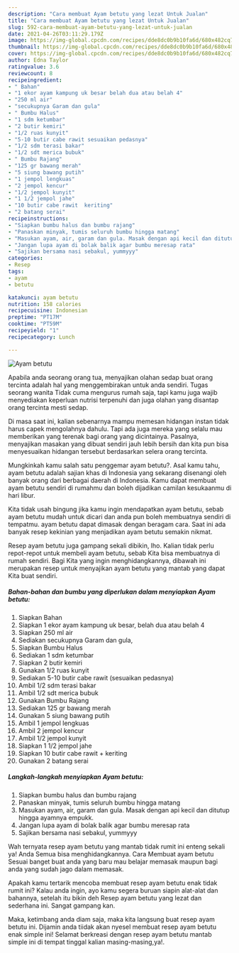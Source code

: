 ```yaml
---
description: "Cara membuat Ayam betutu yang lezat Untuk Jualan"
title: "Cara membuat Ayam betutu yang lezat Untuk Jualan"
slug: 592-cara-membuat-ayam-betutu-yang-lezat-untuk-jualan
date: 2021-04-26T03:11:29.179Z
image: https://img-global.cpcdn.com/recipes/dde8dc0b9b10fa6d/680x482cq70/ayam-betutu-foto-resep-utama.jpg
thumbnail: https://img-global.cpcdn.com/recipes/dde8dc0b9b10fa6d/680x482cq70/ayam-betutu-foto-resep-utama.jpg
cover: https://img-global.cpcdn.com/recipes/dde8dc0b9b10fa6d/680x482cq70/ayam-betutu-foto-resep-utama.jpg
author: Edna Taylor
ratingvalue: 3.6
reviewcount: 8
recipeingredient:
- " Bahan"
- "1 ekor ayam kampung uk besar belah dua atau belah 4"
- "250 ml air"
- "secukupnya Garam dan gula"
- " Bumbu Halus"
- "1 sdm ketumbar"
- "2 butir kemiri"
- "1/2 ruas kunyit"
- "5-10 butir cabe rawit sesuaikan pedasnya"
- "1/2 sdm terasi bakar"
- "1/2 sdt merica bubuk"
- " Bumbu Rajang"
- "125 gr bawang merah"
- "5 siung bawang putih"
- "1 jempol lengkuas"
- "2 jempol kencur"
- "1/2 jempol kunyit"
- "1 1/2 jempol jahe"
- "10 butir cabe rawit  keriting"
- "2 batang serai"
recipeinstructions:
- "Siapkan bumbu halus dan bumbu rajang"
- "Panaskan minyak, tumis seluruh bumbu hingga matang"
- "Masukan ayam, air, garam dan gula. Masak dengan api kecil dan ditutup hingga ayamnya empukk."
- "Jangan lupa ayam di bolak balik agar bumbu meresap rata"
- "Sajikan bersama nasi sebakul, yummyyy"
categories:
- Resep
tags:
- ayam
- betutu

katakunci: ayam betutu 
nutrition: 158 calories
recipecuisine: Indonesian
preptime: "PT17M"
cooktime: "PT59M"
recipeyield: "1"
recipecategory: Lunch

---
```



![Ayam betutu](https://img-global.cpcdn.com/recipes/dde8dc0b9b10fa6d/680x482cq70/ayam-betutu-foto-resep-utama.jpg)

Apabila anda seorang orang tua, menyajikan olahan sedap buat orang tercinta adalah hal yang menggembirakan untuk anda sendiri. Tugas seorang  wanita Tidak cuma mengurus rumah saja, tapi kamu juga wajib menyediakan keperluan nutrisi terpenuhi dan juga olahan yang disantap orang tercinta mesti sedap.

Di masa  saat ini, kalian sebenarnya mampu memesan hidangan instan tidak harus capek mengolahnya dahulu. Tapi ada juga mereka yang selalu mau memberikan yang terenak bagi orang yang dicintainya. Pasalnya, menyajikan masakan yang dibuat sendiri jauh lebih bersih dan kita pun bisa menyesuaikan hidangan tersebut berdasarkan selera orang tercinta. 



Mungkinkah kamu salah satu penggemar ayam betutu?. Asal kamu tahu, ayam betutu adalah sajian khas di Indonesia yang sekarang disenangi oleh banyak orang dari berbagai daerah di Indonesia. Kamu dapat membuat ayam betutu sendiri di rumahmu dan boleh dijadikan camilan kesukaanmu di hari libur.

Kita tidak usah bingung jika kamu ingin mendapatkan ayam betutu, sebab ayam betutu mudah untuk dicari dan anda pun boleh membuatnya sendiri di tempatmu. ayam betutu dapat dimasak dengan beragam cara. Saat ini ada banyak resep kekinian yang menjadikan ayam betutu semakin nikmat.

Resep ayam betutu juga gampang sekali dibikin, lho. Kalian tidak perlu repot-repot untuk membeli ayam betutu, sebab Kita bisa membuatnya di rumah sendiri. Bagi Kita yang ingin menghidangkannya, dibawah ini merupakan resep untuk menyajikan ayam betutu yang mantab yang dapat Kita buat sendiri.

<!--inarticleads1-->

##### Bahan-bahan dan bumbu yang diperlukan dalam menyiapkan Ayam betutu:

1. Siapkan  Bahan
1. Siapkan 1 ekor ayam kampung uk besar, belah dua atau belah 4
1. Siapkan 250 ml air
1. Sediakan secukupnya Garam dan gula,
1. Siapkan  Bumbu Halus
1. Sediakan 1 sdm ketumbar
1. Siapkan 2 butir kemiri
1. Gunakan 1/2 ruas kunyit
1. Sediakan 5-10 butir cabe rawit (sesuaikan pedasnya)
1. Ambil 1/2 sdm terasi bakar
1. Ambil 1/2 sdt merica bubuk
1. Gunakan  Bumbu Rajang
1. Sediakan 125 gr bawang merah
1. Gunakan 5 siung bawang putih
1. Ambil 1 jempol lengkuas
1. Ambil 2 jempol kencur
1. Ambil 1/2 jempol kunyit
1. Siapkan 1 1/2 jempol jahe
1. Siapkan 10 butir cabe rawit + keriting
1. Gunakan 2 batang serai




<!--inarticleads2-->

##### Langkah-langkah menyiapkan Ayam betutu:

1. Siapkan bumbu halus dan bumbu rajang
1. Panaskan minyak, tumis seluruh bumbu hingga matang
1. Masukan ayam, air, garam dan gula. Masak dengan api kecil dan ditutup hingga ayamnya empukk.
1. Jangan lupa ayam di bolak balik agar bumbu meresap rata
1. Sajikan bersama nasi sebakul, yummyyy




Wah ternyata resep ayam betutu yang mantab tidak rumit ini enteng sekali ya! Anda Semua bisa menghidangkannya. Cara Membuat ayam betutu Sesuai banget buat anda yang baru mau belajar memasak maupun bagi anda yang sudah jago dalam memasak.

Apakah kamu tertarik mencoba membuat resep ayam betutu enak tidak rumit ini? Kalau anda ingin, ayo kamu segera buruan siapin alat-alat dan bahannya, setelah itu bikin deh Resep ayam betutu yang lezat dan sederhana ini. Sangat gampang kan. 

Maka, ketimbang anda diam saja, maka kita langsung buat resep ayam betutu ini. Dijamin anda tiidak akan nyesel membuat resep ayam betutu enak simple ini! Selamat berkreasi dengan resep ayam betutu mantab simple ini di tempat tinggal kalian masing-masing,ya!.


